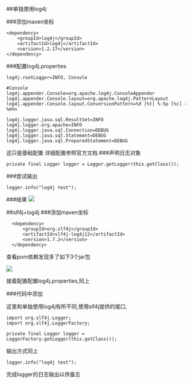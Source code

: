 
##单独使用log4j

###添加maven坐标
```
<dependency>
	<groupId>log4j</groupId>
	<artifactId>log4j</artifactId>
	<version>1.2.17</version>
</dependency> 
```	

###配置log4j.properties
```
log4j.rootLogger=INFO, Console

#Console
log4j.appender.Console=org.apache.log4j.ConsoleAppender
log4j.appender.Console.layout=org.apache.log4j.PatternLayout
log4j.appender.Console.layout.ConversionPattern=%d [%t] %-5p [%c] - %m%n

log4j.logger.java.sql.ResultSet=INFO
log4j.logger.org.apache=INFO
log4j.logger.java.sql.Connection=DEBUG
log4j.logger.java.sql.Statement=DEBUG
log4j.logger.java.sql.PreparedStatement=DEBUG 
```
这只是基础配置 详细配置参照官方文档
###声明日志对象
```
private final Logger logger = Logger.getLogger(this.getClass());
```
###尝试输出
```
logger.info("log4j test");
```

###结果
![](http://i.imgur.com/yjl8RjS.png)


##slf4j+log4j
###添加maven坐标
```
  <dependency>  
      <groupId>org.slf4j</groupId>  
      <artifactId>slf4j-log4j12</artifactId>  
      <version>1.7.2</version>  
  </dependency>  
```
查看pom依赖发现多了如下3个jar包

![](http://i.imgur.com/OScv3oY.png)

接着配置配置log4j.properties,同上

###代码中添加

这里和单独使用log4j有所不同,使用slf4j提供的接口,
```
import org.slf4j.Logger;
import org.slf4j.LoggerFactory;

private final Logger logger = LoggerFactory.getLogger(this.getClass());
```
输出方式同上
```
logger.info("log4j test");
```


完成logger的日志输出以供备忘
